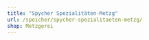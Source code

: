 ```yaml
---
title: "Spycher Spezialitäten-Metzg"
url: /speicher/spycher-spezialitaeten-metzg/
shop: Metzgerei
---
```

